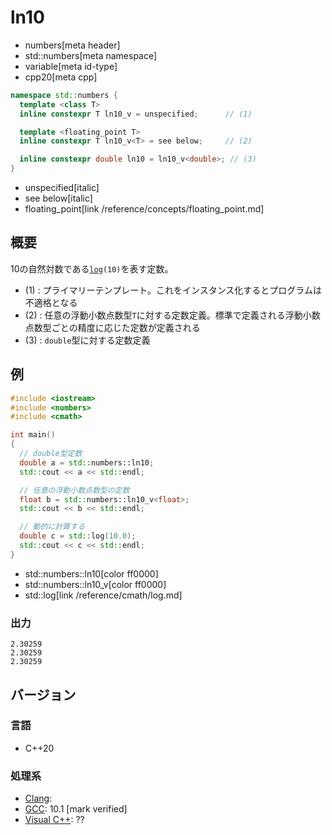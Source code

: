 # ln10
* numbers[meta header]
* std::numbers[meta namespace]
* variable[meta id-type]
* cpp20[meta cpp]

```cpp
namespace std::numbers {
  template <class T>
  inline constexpr T ln10_v = unspecified;      // (1)

  template <floating_point T>
  inline constexpr T ln10_v<T> = see below;     // (2)

  inline constexpr double ln10 = ln10_v<double>; // (3)
}
```
* unspecified[italic]
* see below[italic]
* floating_point[link /reference/concepts/floating_point.md]

## 概要
10の自然対数である[`log`](/reference/cmath/log.md)`(10)`を表す定数。

- (1) : プライマリーテンプレート。これをインスタンス化するとプログラムは不適格となる
- (2) : 任意の浮動小数点数型`T`に対する定数定義。標準で定義される浮動小数点数型ごとの精度に応じた定数が定義される
- (3) : `double`型に対する定数定義


## 例
```cpp example
#include <iostream>
#include <numbers>
#include <cmath>

int main()
{
  // double型定数
  double a = std::numbers::ln10;
  std::cout << a << std::endl;

  // 任意の浮動小数点数型の定数
  float b = std::numbers::ln10_v<float>;
  std::cout << b << std::endl;

  // 動的に計算する
  double c = std::log(10.0);
  std::cout << c << std::endl;
}
```
* std::numbers::ln10[color ff0000]
* std::numbers::ln10_v[color ff0000]
* std::log[link /reference/cmath/log.md]

### 出力
```
2.30259
2.30259
2.30259
```

## バージョン
### 言語
- C++20

### 処理系
- [Clang](/implementation.md#clang):
- [GCC](/implementation.md#gcc): 10.1 [mark verified]
- [Visual C++](/implementation.md#visual_cpp): ??
